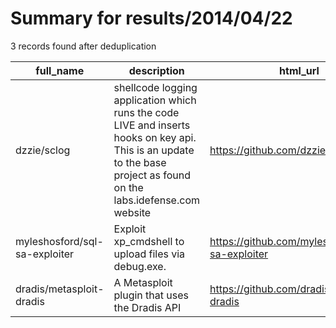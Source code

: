 
# Summary for results/2014/04/22
    
3 records found after deduplication

| full_name | description | html_url | matched_list | matched_count | pushed_at | size | stargazers_count | language | forks_count | vul_ids |
|-------------------------------|----------------------------------------------------------------------------------------------------------------------------------------------------------------------|--------------------------------------------------|----------------------------------|-----------------|---------------------------|--------|--------------------|------------|---------------|-----------|
| dzzie/sclog | shellcode logging application which runs the code LIVE and inserts hooks on key api. This is an update to the base project as found on the labs.idefense.com website | https://github.com/dzzie/sclog | ['shellcode'] | 1 | 2014-04-22 16:56:28+00:00 | 1212 | 28 | C | 7 | [] |
| myleshosford/sql-sa-exploiter | Exploit xp_cmdshell to upload files via debug.exe. | https://github.com/myleshosford/sql-sa-exploiter | ['exploit'] | 1 | 2014-04-22 15:11:57+00:00 | 284 | 2 | Java | 1 | [] |
| dradis/metasploit-dradis | A Metasploit plugin that uses the Dradis API | https://github.com/dradis/metasploit-dradis | ['metasploit module OR payload'] | 1 | 2014-04-22 14:37:25+00:00 | 136 | 4 | Ruby | 3 | [] |
